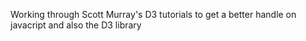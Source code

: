 Working through Scott Murray's D3 tutorials to get a better handle on javacript and also the D3 library